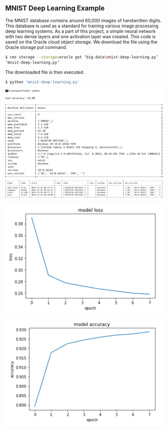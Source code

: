 ## MNIST Deep Learning Example

The MNIST database contains around 60,000 images of handwritten digits. This 
database is used as a standard for training various image processing deep 
learning systems. As a part of this project, a simple neural network with two 
dense layers and one activation layer was created. This code is saved on the 
Oracle cloud object storage. We download the file using the Oracle storage put 
command.

```bash
$ cms storage --storage=oracle get ‘big-data\mnist-deep-learning.py’ 
‘mnist-deep-learning.py’
```

The downloaded file is then executed.

```bash
$ python 'mnist-deep-learning.py'
```

![Model Benchmark](images/model-benchmark.png)

![Model Loss](images/model-loss.png)

![Model Accuracy](images/model-accuracy.png)
